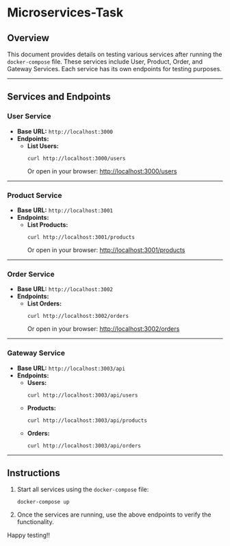 # Microservices-Task

## Overview
This document provides details on testing various services after running the `docker-compose` file. These services include User, Product, Order, and Gateway Services. Each service has its own endpoints for testing purposes.

---

## Services and Endpoints

### **User Service**
- **Base URL:** `http://localhost:3000`
- **Endpoints:**
  - **List Users:**  
    ```
    curl http://localhost:3000/users
    ```
    Or open in your browser: [http://localhost:3000/users](http://localhost:3000/users)

---

### **Product Service**
- **Base URL:** `http://localhost:3001`
- **Endpoints:**
  - **List Products:**  
    ```
    curl http://localhost:3001/products
    ```
    Or open in your browser: [http://localhost:3001/products](http://localhost:3001/products)

---

### **Order Service**
- **Base URL:** `http://localhost:3002`
- **Endpoints:**
  - **List Orders:**  
    ```
    curl http://localhost:3002/orders
    ```
    Or open in your browser: [http://localhost:3002/orders](http://localhost:3002/orders)

---

### **Gateway Service**
- **Base URL:** `http://localhost:3003/api`
- **Endpoints:**
  - **Users:**  
    ```
    curl http://localhost:3003/api/users
    ```
  - **Products:**  
    ```
    curl http://localhost:3003/api/products
    ```
  - **Orders:**  
    ```
    curl http://localhost:3003/api/orders
    ```

---

## Instructions
1. Start all services using the `docker-compose` file:
   ```
   docker-compose up
   ```
2. Once the services are running, use the above endpoints to verify the functionality.

Happy testing!!
